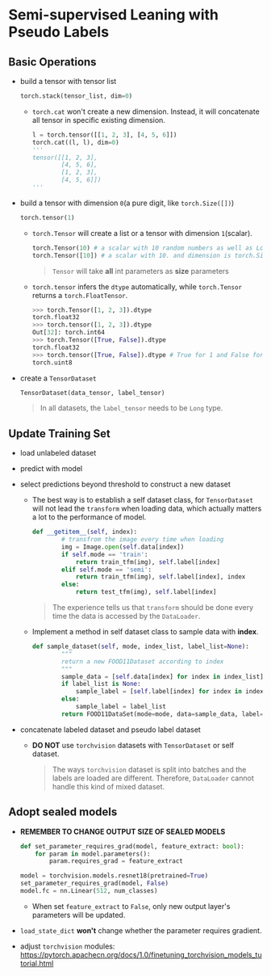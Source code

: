 # Semi-supervised Leaning with Pseudo Labels

## Basic Operations

* build a tensor with tensor list

  ```python
  torch.stack(tensor_list, dim=0)
  ```

  * `torch.cat` won't create a new dimension. Instead, it will concatenate all tensor in specific existing dimension.

    ```python
    l = torch.tensor([[1, 2, 3], [4, 5, 6]])
    torch.cat((l, l), dim=0)
    '''
    tensor([[1, 2, 3],
            [4, 5, 6],
            [1, 2, 3],
            [4, 5, 6]])
    '''
    ```

* build a tensor with dimension `0`(a pure digit, like `torch.Size([])`)

  ```python
  torch.tensor(1)
  ```

  * `torch.Tensor` will create a list or a tensor with dimension `1`(scalar).

    ```python
    torch.Tensor(10) # a scalar with 10 random numbers as well as LongTensor()
    torch.Tensor([10]) # a scalar with 10. and dimension is torch.Size([1])
    ```

    > `Tensor` will take **all** int parameters as **size** parameters

  * `torch.tensor` infers the `dtype` automatically, while `torch.Tensor` returns a `torch.FloatTensor`.

    ```python
    >>> torch.Tensor([1, 2, 3]).dtype
    torch.float32
    >>> torch.tensor([1, 2, 3]).dtype
    Out[32]: torch.int64
    >>> torch.Tensor([True, False]).dtype
    torch.float32
    >>> torch.tensor([True, False]).dtype # True for 1 and False for 0
    torch.uint8
    ```

* create a `TensorDataset`

  ```python
  TensorDataset(data_tensor, label_tensor)
  ```

  > In all datasets, the `label_tensor` needs to be `Long` type.

## Update Training Set

* load unlabeled dataset

* predict with model

* select predictions beyond threshold to construct a new dataset

  * The best way is to establish a self dataset class, for `TensorDataset` will not lead the `transform` when loading data, which actually matters a lot to the performance of model.

    ```python
    def __getitem__(self, index):
            # transfrom the image every time when loading
            img = Image.open(self.data[index])
            if self.mode == 'train':
                return train_tfm(img), self.label[index]
            elif self.mode == 'semi':
                return train_tfm(img), self.label[index], index
            else:
                return test_tfm(img), self.label[index]
    ```

    > The experience tells us that `transform` should be done every time the data is accessed by the `DataLoader`.

  * Implement a method in self dataset class to sample data with **index**.

    ```python
    def sample_dataset(self, mode, index_list, label_list=None):
            """
            return a new FOOD11Dataset according to index
            """
            sample_data = [self.data[index] for index in index_list]
            if label_list is None:
                sample_label = [self.label[index] for index in index_list]
            else:
                sample_label = label_list
            return FOOD11DataSet(mode=mode, data=sample_data, label=sample_label)
    ```

* concatenate labeled dataset and pseudo label dataset

  * **DO NOT** use `torchvision` datasets with `TensorDataset` or self dataset.

    > The ways `torchvision` dataset is split into batches and the labels are loaded are different. Therefore,  `DataLoader` cannot handle this kind of mixed dataset.

## Adopt sealed models

* **REMEMBER TO CHANGE OUTPUT SIZE OF SEALED MODELS**

  ```python
  def set_parameter_requires_grad(model, feature_extract: bool):
      for param in model.parameters():
          param.requires_grad = feature_extract
  
  model = torchvision.models.resnet18(pretrained=True)
  set_parameter_requires_grad(model, False)
  model.fc = nn.Linear(512, num_classes)
  ```

  * When set `feature_extract` to `False`, only new output layer's parameters will be updated.

* `load_state_dict` **won't** change whether the parameter requires gradient.

* adjust `torchvision` modules: https://pytorch.apachecn.org/docs/1.0/finetuning_torchvision_models_tutorial.html